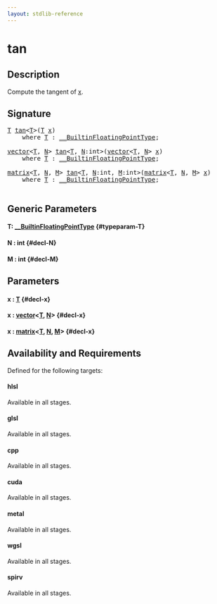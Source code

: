 ```yaml
---
layout: stdlib-reference
---
```


# tan

## Description

Compute the tangent of <span class='code'><a href="/stdlib-reference/global-decls/tan#decl-x" class="code_param">x</a></span>.




## Signature 

<pre>
<a href="/stdlib-reference/global-decls/tan#typeparam-T" class="code_type">T</a> <a href="/stdlib-reference/global-decls/tan">tan</a>&lt;<a href="/stdlib-reference/global-decls/tan#typeparam-T" class="code_type">T</a>&gt;(<a href="/stdlib-reference/global-decls/tan#typeparam-T" class="code_type">T</a> <a href="/stdlib-reference/global-decls/tan#decl-x" class="code_param">x</a>)
    <span class='code_keyword'>where</span> <a href="/stdlib-reference/global-decls/tan#typeparam-T" class="code_type">T</a> : <a href="/stdlib-reference/interfaces/BuiltinFloatingPointType/index" class="code_type">__BuiltinFloatingPointType</a>;

<a href="/stdlib-reference/types/vector/index" class="code_type">vector</a>&lt;<a href="/stdlib-reference/global-decls/tan#typeparam-T" class="code_type">T</a>, <a href="/stdlib-reference/global-decls/tan#decl-N" class="code_var">N</a>&gt; <a href="/stdlib-reference/global-decls/tan">tan</a>&lt;<a href="/stdlib-reference/global-decls/tan#typeparam-T" class="code_type">T</a>, <a href="/stdlib-reference/global-decls/tan#decl-N" class="code_var">N</a>:<span class="code_keyword">int</span>&gt;(<a href="/stdlib-reference/types/vector/index" class="code_type">vector</a>&lt;<a href="/stdlib-reference/global-decls/tan#typeparam-T" class="code_type">T</a>, <a href="/stdlib-reference/global-decls/tan#decl-N" class="code_var">N</a>&gt; <a href="/stdlib-reference/global-decls/tan#decl-x" class="code_param">x</a>)
    <span class='code_keyword'>where</span> <a href="/stdlib-reference/global-decls/tan#typeparam-T" class="code_type">T</a> : <a href="/stdlib-reference/interfaces/BuiltinFloatingPointType/index" class="code_type">__BuiltinFloatingPointType</a>;

<a href="/stdlib-reference/types/matrix/index" class="code_type">matrix</a>&lt;<a href="/stdlib-reference/global-decls/tan#typeparam-T" class="code_type">T</a>, <a href="/stdlib-reference/global-decls/tan#decl-N" class="code_var">N</a>, <a href="/stdlib-reference/global-decls/tan#decl-M" class="code_var">M</a>&gt; <a href="/stdlib-reference/global-decls/tan">tan</a>&lt;<a href="/stdlib-reference/global-decls/tan#typeparam-T" class="code_type">T</a>, <a href="/stdlib-reference/global-decls/tan#decl-N" class="code_var">N</a>:<span class="code_keyword">int</span>, <a href="/stdlib-reference/global-decls/tan#decl-M" class="code_var">M</a>:<span class="code_keyword">int</span>&gt;(<a href="/stdlib-reference/types/matrix/index" class="code_type">matrix</a>&lt;<a href="/stdlib-reference/global-decls/tan#typeparam-T" class="code_type">T</a>, <a href="/stdlib-reference/global-decls/tan#decl-N" class="code_var">N</a>, <a href="/stdlib-reference/global-decls/tan#decl-M" class="code_var">M</a>&gt; <a href="/stdlib-reference/global-decls/tan#decl-x" class="code_param">x</a>)
    <span class='code_keyword'>where</span> <a href="/stdlib-reference/global-decls/tan#typeparam-T" class="code_type">T</a> : <a href="/stdlib-reference/interfaces/BuiltinFloatingPointType/index" class="code_type">__BuiltinFloatingPointType</a>;

</pre>

## Generic Parameters

#### T: [\_\_BuiltinFloatingPointType](/stdlib-reference/interfaces/BuiltinFloatingPointType/index) {#typeparam-T}
#### N  : int {#decl-N}
#### M  : int {#decl-M}

## Parameters

#### x  : [T](/stdlib-reference/global-decls/tan#typeparam-T) {#decl-x}
#### x  : [vector](/stdlib-reference/types/vector/index)\<[T](/stdlib-reference/types/vector/index#typeparam-T), [N](/stdlib-reference/types/vector/index#decl-N)\> {#decl-x}
#### x  : [matrix](/stdlib-reference/types/matrix/index)\<[T](/stdlib-reference/types/matrix/T), [N](/stdlib-reference/types/matrix/index#decl-N), [M](/stdlib-reference/types/matrix/index#decl-M)\> {#decl-x}

## Availability and Requirements

Defined for the following targets:

#### hlsl
Available in all stages.

#### glsl
Available in all stages.

#### cpp
Available in all stages.

#### cuda
Available in all stages.

#### metal
Available in all stages.

#### wgsl
Available in all stages.

#### spirv
Available in all stages.




